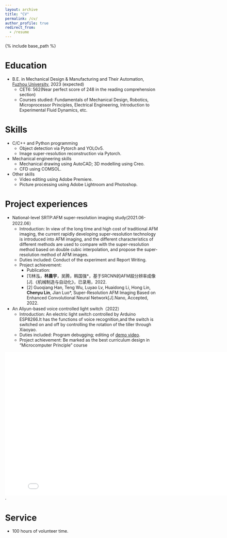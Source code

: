 ```yaml
---
layout: archive
title: "CV"
permalink: /cv/
author_profile: true
redirect_from:
  - /resume
---
```


{% include base_path %}

Education
======
* B.E. in Mechanical Design & Manufacturing and Their Automation, [Fuzhou University](https://www.fzu.edu.cn/), 2023 (expected)
  * CET6: 562(Near perfect score of 248 in the reading comprehension section)
  * Courses studied: Fundamentals of Mechanical Design, Robotics, Microprocessor Principles, Electrical Engineering, Introduction to Experimental Fluid Dynamics, etc.

  
Skills
======
* C/C++ and Python programming
  * Object detection via Pytorch and YOLOv5.   
  * Image super-resolution reconstruction via Pytorch.
* Mechanical engineering skills
  * Mechanical drawing using AutoCAD; 3D modelling using Creo.
  * CFD using COMSOL.
* Other skills
  * Video editing using Adobe Premiere.
  * Picture processing using Adobe Lightroom and Photoshop.

Project experiences
=====
* National-level SRTP:AFM super-resolution imaging study(2021.06-2022.06）
  * Introduction: In view of the long time and high cost of traditional AFM imaging, the current rapidly developing super-resolution technology is introduced into AFM imaging, and the different characteristics of different methods are used to compare with the super-resolution method based on double cubic interpolation, and propose the super-resolution method of AFM images.
  * Duties included: Conduct of the experiment and Report Writing.
  * Project achievement:
    * Publication:
     * [1]林泓，**林晨宇**，吴腾，韩国强*，基于SRCNN的AFM超分辨率成像 [J].《机械制造与自动化》，已录用，2022.
     * [2] Guoqiang Han, Teng Wu, Luyao Lv, Huaidong Li, Hong Lin, **Chenyu Lin**, Jian Luo*, Super-Resolution AFM Imaging Based on Enhanced Convolutional Neural 		Network[J].Nano, Accepted, 2022.
* An Aliyun-based voice controlled light switch（2022）
  * Introduction: An electric light switch  controlled by Arduino ESP8266.It has the functions of voice recognition,and the switch is switched on and off by controlling the rotation of the tiller through Xiaoyao.
  * Duties included: Program debugging; editing of [demo video](https://www.bilibili.com/video/BV1g84y1w7uU/?vd_source=fe26f92cd0edfefb1b705f22b8722cfe).
  * Project achievement: Be marked as the best curriculum design in “Microcomputer Principle” course

<iframe src="//player.bilibili.com/player.html?aid=611169530&bvid=BV1g84y1w7uU&cid=1058631345&page=1&high_quality=1" width="840" height="472.5" scrolling="no" border="0" frameborder="no" framespacing="0" allowfullscreen="true"> </iframe>.

Service 
======
* 100 hours of volunteer time.
